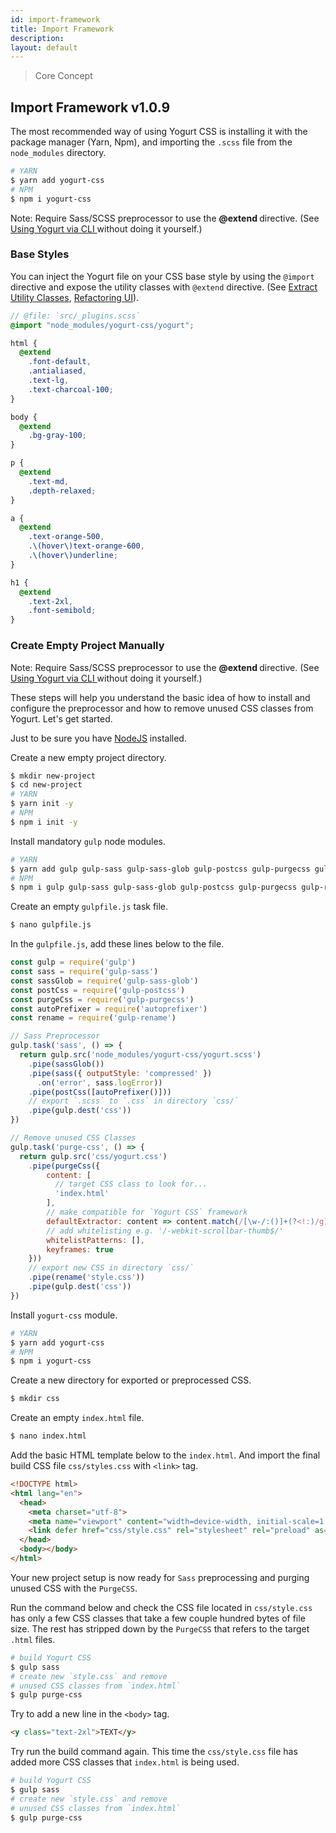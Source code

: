 ```yaml
---
id: import-framework
title: Import Framework
description:
layout: default
---
```


> Core Concept

## Import Framework <span class="ml-1 px-2 py-1 text-sm text-gray-600 (dark)text-charcoal-100 bg-gray-300 (dark)bg-gray-600">v1.0.9</span>

The most recommended way of using Yogurt CSS is installing it with the package manager (Yarn, Npm), and importing the `.scss` file from the `node_modules` directory.

```bash
# YARN
$ yarn add yogurt-css
# NPM
$ npm i yogurt-css
```

<y class="my-4 mx-4 p-3 border-l-8 border-orange-600 text-sm text-orange-600 (dark)text-orange-500 bg-orange-200 (dark)bg-orange-900">
  <span class="pr-1 font-semibold">
    Note:
  </span>
  Require Sass/SCSS preprocessor to use the
  <strong>
    @extend
  </strong>
  directive. (See
  <a href="/installation/#using-yogurt-via-cli">
    Using Yogurt via CLI
  </a> without doing it yourself.)
</y>

### Base Styles

You can inject the Yogurt file on your CSS base style by using the `@import` directive and expose the utility classes with `@extend` directive. (See [Extract Utility Classes](/extract-utility-classes/), [Refactoring UI](/refactoring-ui/)).

```scss
// @file: `src/_plugins.scss`
@import "node_modules/yogurt-css/yogurt";

html {
  @extend
    .font-default,
    .antialiased,
    .text-lg,
    .text-charcoal-100;
}

body {
  @extend
    .bg-gray-100;
}

p {
  @extend
    .text-md,
    .depth-relaxed;
}

a {
  @extend
    .text-orange-500,
    .\(hover\)text-orange-600,
    .\(hover\)underline;
}

h1 {
  @extend
    .text-2xl,
    .font-semibold;
}
```

### Create Empty Project Manually

<y class="my-4 mx-4 p-3 border-l-8 border-orange-600 text-sm text-orange-600 (dark)text-orange-500 bg-orange-200 (dark)bg-orange-900">
  <span class="pr-1 font-semibold">
    Note:
  </span>
  Require Sass/SCSS preprocessor to use the
  <strong>
    @extend
  </strong>
  directive. (See
  <a href="/installation/#using-yogurt-via-cli">
    Using Yogurt via CLI
  </a> without doing it yourself.)
</y>

These steps will help you understand the basic idea of how to install and configure the preprocessor and how to remove unused CSS classes from Yogurt. Let's get started.

Just to be sure you have [NodeJS](https://nodejs.org/en/) installed.

Create a new empty project directory.

```bash
$ mkdir new-project
$ cd new-project
# YARN
$ yarn init -y
# NPM
$ npm i init -y
```

Install mandatory `gulp` node modules.

```bash
# YARN
$ yarn add gulp gulp-sass gulp-sass-glob gulp-postcss gulp-purgecss gulp-rename autoprefixer --dev
# NPM
$ npm i gulp gulp-sass gulp-sass-glob gulp-postcss gulp-purgecss gulp-rename autoprefixer --save-dev
```
Create an empty `gulpfile.js` task file.

```bash
$ nano gulpfile.js
```

In the `gulpfile.js`, add these lines below to the file.

```js
const gulp = require('gulp')
const sass = require('gulp-sass')
const sassGlob = require('gulp-sass-glob')
const postCss = require('gulp-postcss')
const purgeCss = require('gulp-purgecss')
const autoPrefixer = require('autoprefixer')
const rename = require('gulp-rename')

// Sass Preprocessor
gulp.task('sass', () => {
  return gulp.src('node_modules/yogurt-css/yogurt.scss')
    .pipe(sassGlob())
    .pipe(sass({ outputStyle: 'compressed' })
      .on('error', sass.logError))
    .pipe(postCss([autoPrefixer()]))
    // export `.scss` to `.css` in directory `css/`
    .pipe(gulp.dest('css'))
})

// Remove unused CSS Classes
gulp.task('purge-css', () => {
  return gulp.src('css/yogurt.css')
    .pipe(purgeCss({
        content: [
          // target CSS class to look for...
          'index.html'
        ],
        // make compatible for `Yogurt CSS` framework
        defaultExtractor: content => content.match(/[\w-/:()]+(?<!:)/g) || [],
        // add whitelisting e.g. '/-webkit-scrollbar-thumb$/'
        whitelistPatterns: [],
        keyframes: true
    }))
    // export new CSS in directory `css/`
    .pipe(rename('style.css'))
    .pipe(gulp.dest('css'))
})
```

Install `yogurt-css` module.

```bash
# YARN
$ yarn add yogurt-css
# NPM
$ npm i yogurt-css
```

Create a new directory for exported or preprocessed CSS.

```bash
$ mkdir css
```
Create an empty `index.html` file.
```bash
$ nano index.html
```

Add the basic HTML template below to the `index.html`. And import the final build CSS file `css/styles.css` with `<link>` tag.

```html
<!DOCTYPE html>
<html lang="en">
  <head>
    <meta charset="utf-8">
    <meta name="viewport" content="width=device-width, initial-scale=1.0, maximum-scale=1.0">
    <link defer href="css/style.css" rel="stylesheet" rel="preload" as="style" media="all">
  </head>
  <body></body>
</html>
```

Your new project setup is now ready for `Sass` preprocessing and purging unused CSS with the `PurgeCSS`.

Run the command below and check the CSS file located in `css/style.css` has only a few CSS classes that take a few couple hundred bytes of file size. The rest has stripped down by the `PurgeCSS` that refers to the target `.html` files.

```bash
# build Yogurt CSS
$ gulp sass
# create new `style.css` and remove
# unused CSS classes from `index.html`
$ gulp purge-css
```

Try to add a new line in the `<body>` tag.

```html
<y class="text-2xl">TEXT</y>
```

Try run the build command again. This time the `css/style.css` file has added more CSS classes that `index.html` is being used.

```bash
# build Yogurt CSS
$ gulp sass
# create new `style.css` and remove
# unused CSS classes from `index.html`
$ gulp purge-css
```


